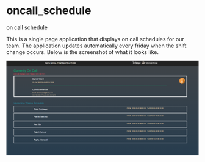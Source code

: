 # oncall_schedule
on call schedule

This is a single page application that displays on call schedules for our team. The application updates automatically every friday when 
the shift change occurs. Below is the screenshot of what it looks like.

![Alt text](/images/app_screenshot.png?raw=true "App Screenshot")
